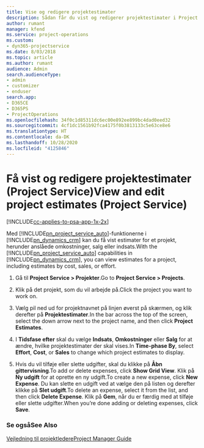 ```yaml
---
title: Vise og redigere projektestimater
description: Sådan får du vist og redigerer projektestimater i Project Service
author: rumant
manager: kfend
ms.service: project-operations
ms.custom:
- dyn365-projectservice
ms.date: 8/03/2018
ms.topic: article
ms.author: rumant
audience: Admin
search.audienceType:
- admin
- customizer
- enduser
search.app:
- D365CE
- D365PS
- ProjectOperations
ms.openlocfilehash: 34f0c1d85311dc6ec00e892ee899bc4dad0eed32
ms.sourcegitcommit: 4cf1dc1561b92fca4175f0b3813133c5e63ce8e6
ms.translationtype: HT
ms.contentlocale: da-DK
ms.lasthandoff: 10/28/2020
ms.locfileid: "4125846"
---
```

# <a name="view-and-edit-project-estimates-project-service"></a><span data-ttu-id="0f3be-103">Få vist og redigere projektestimater (Project Service)</span><span class="sxs-lookup"><span data-stu-id="0f3be-103">View and edit project estimates (Project Service)</span></span>

[!INCLUDE[cc-applies-to-psa-app-1x-2x](../includes/cc-applies-to-psa-app-1x-2x.md)]

<span data-ttu-id="0f3be-104">Med [!INCLUDE[pn_project_service_auto](../includes/pn-project-service-auto.md)]-funktionerne i [!INCLUDE[pn_dynamics_crm](../includes/pn-dynamics-crm.md)] kan du få vist estimater for et projekt, herunder anslåede omkostninger, salg eller indsats.</span><span class="sxs-lookup"><span data-stu-id="0f3be-104">With the [!INCLUDE[pn_project_service_auto](../includes/pn-project-service-auto.md)] capabilities in [!INCLUDE[pn_dynamics_crm](../includes/pn-dynamics-crm.md)], you can view estimates for a project, including estimates by cost, sales, or effort.</span></span>  
  
1.  <span data-ttu-id="0f3be-105">Gå til **Project Service > Projekter**.</span><span class="sxs-lookup"><span data-stu-id="0f3be-105">Go to **Project Service > Projects**.</span></span>  
  
2.  <span data-ttu-id="0f3be-106">Klik på det projekt, som du vil arbejde på.</span><span class="sxs-lookup"><span data-stu-id="0f3be-106">Click the project you want to work on.</span></span>  
  
3.  <span data-ttu-id="0f3be-107">Vælg pil ned ud for projektnavnet på linjen øverst på skærmen, og klik derefter på **Projektestimater**.</span><span class="sxs-lookup"><span data-stu-id="0f3be-107">In the bar across the top of the screen, select the down arrow next to the project name, and then click **Project Estimates**.</span></span>  
  
4.  <span data-ttu-id="0f3be-108">I **Tidsfase efter** skal du vælge **Indsats**, **Omkostninger** eller **Salg** for at ændre, hvilke projektestimater der skal vises.</span><span class="sxs-lookup"><span data-stu-id="0f3be-108">In **Time-phase By**, select **Effort**, **Cost**, or **Sales** to change which project estimates to display.</span></span>  
  
5.  <span data-ttu-id="0f3be-109">Hvis du vil tilføje eller slette udgifter, skal du klikke på **Åbn gittervisning**.</span><span class="sxs-lookup"><span data-stu-id="0f3be-109">To add or delete expenses, click **Show Grid View**.</span></span> <span data-ttu-id="0f3be-110">Klik på **Ny udgift** for at oprette en ny udgift.</span><span class="sxs-lookup"><span data-stu-id="0f3be-110">To create a new expense, click **New Expense**.</span></span> <span data-ttu-id="0f3be-111">Du kan slette en udgift ved at vælge den på listen og derefter klikke på **Slet udgift**.</span><span class="sxs-lookup"><span data-stu-id="0f3be-111">To delete an expense, select it from the list, and then click **Delete Expense**.</span></span> <span data-ttu-id="0f3be-112">Klik på **Gem**, når du er færdig med at tilføje eller slette udgifter.</span><span class="sxs-lookup"><span data-stu-id="0f3be-112">When you’re done adding or deleting expenses, click **Save**.</span></span>  
  
### <a name="see-also"></a><span data-ttu-id="0f3be-113">Se også</span><span class="sxs-lookup"><span data-stu-id="0f3be-113">See Also</span></span>  
 [<span data-ttu-id="0f3be-114">Vejledning til projektledere</span><span class="sxs-lookup"><span data-stu-id="0f3be-114">Project Manager Guide</span></span>](../psa/project-manager-guide.md)
